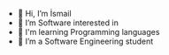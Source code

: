 - 👋  Hi, I’m İsmail
- 👀  I’m Software interested in
- 🌱  I'm learning Programming languages
- 💞️  I’m a Software Engineering student

<!---
ismail2323/ismail2323 is a ✨ special ✨ repository because its `README.md` (this file) appears on your GitHub profile.
You can click the Preview link to take a look at your changes.
--->

